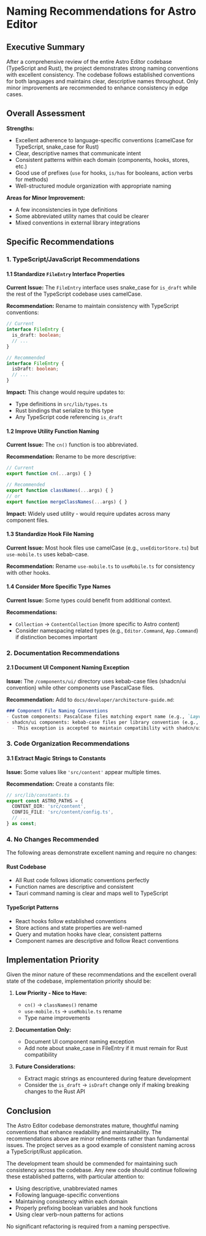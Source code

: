 # Naming Recommendations for Astro Editor

## Executive Summary

After a comprehensive review of the entire Astro Editor codebase (TypeScript and Rust), the project demonstrates strong naming conventions with excellent consistency. The codebase follows established conventions for both languages and maintains clear, descriptive names throughout. Only minor improvements are recommended to enhance consistency in edge cases.

## Overall Assessment

**Strengths:**
- Excellent adherence to language-specific conventions (camelCase for TypeScript, snake_case for Rust)
- Clear, descriptive names that communicate intent
- Consistent patterns within each domain (components, hooks, stores, etc.)
- Good use of prefixes (`use` for hooks, `is/has` for booleans, action verbs for methods)
- Well-structured module organization with appropriate naming

**Areas for Minor Improvement:**
- A few inconsistencies in type definitions
- Some abbreviated utility names that could be clearer
- Mixed conventions in external library integrations

## Specific Recommendations

### 1. TypeScript/JavaScript Recommendations

#### 1.1 Standardize `FileEntry` Interface Properties
**Current Issue:** The `FileEntry` interface uses snake_case for `is_draft` while the rest of the TypeScript codebase uses camelCase.

**Recommendation:** Rename to maintain consistency with TypeScript conventions:
```typescript
// Current
interface FileEntry {
  is_draft: boolean;
  // ...
}

// Recommended
interface FileEntry {
  isDraft: boolean;
  // ...
}
```

**Impact:** This change would require updates to:
- Type definitions in `src/lib/types.ts`
- Rust bindings that serialize to this type
- Any TypeScript code referencing `is_draft`

#### 1.2 Improve Utility Function Naming
**Current Issue:** The `cn()` function is too abbreviated.

**Recommendation:** Rename to be more descriptive:
```typescript
// Current
export function cn(...args) { }

// Recommended
export function classNames(...args) { }
// or
export function mergeClassNames(...args) { }
```

**Impact:** Widely used utility - would require updates across many component files.

#### 1.3 Standardize Hook File Naming
**Current Issue:** Most hook files use camelCase (e.g., `useEditorStore.ts`) but `use-mobile.ts` uses kebab-case.

**Recommendation:** Rename `use-mobile.ts` to `useMobile.ts` for consistency with other hooks.

#### 1.4 Consider More Specific Type Names
**Current Issue:** Some types could benefit from additional context.

**Recommendations:**
- `Collection` → `ContentCollection` (more specific to Astro content)
- Consider namespacing related types (e.g., `Editor.Command`, `App.Command`) if distinction becomes important

### 2. Documentation Recommendations

#### 2.1 Document UI Component Naming Exception
**Issue:** The `/components/ui/` directory uses kebab-case files (shadcn/ui convention) while other components use PascalCase files.

**Recommendation:** Add to `docs/developer/architecture-guide.md`:
```markdown
### Component File Naming Conventions
- Custom components: PascalCase files matching export name (e.g., `Layout.tsx`)
- shadcn/ui components: kebab-case files per library convention (e.g., `alert-dialog.tsx`)
  - This exception is accepted to maintain compatibility with shadcn/ui tooling
```

### 3. Code Organization Recommendations

#### 3.1 Extract Magic Strings to Constants
**Issue:** Some values like `'src/content'` appear multiple times.

**Recommendation:** Create a constants file:
```typescript
// src/lib/constants.ts
export const ASTRO_PATHS = {
  CONTENT_DIR: 'src/content',
  CONFIG_FILE: 'src/content/config.ts',
  // ...
} as const;
```

### 4. No Changes Recommended

The following areas demonstrate excellent naming and require no changes:

#### Rust Codebase
- All Rust code follows idiomatic conventions perfectly
- Function names are descriptive and consistent
- Tauri command naming is clear and maps well to TypeScript

#### TypeScript Patterns
- React hooks follow established conventions
- Store actions and state properties are well-named
- Query and mutation hooks have clear, consistent patterns
- Component names are descriptive and follow React conventions

## Implementation Priority

Given the minor nature of these recommendations and the excellent overall state of the codebase, implementation priority should be:

1. **Low Priority - Nice to Have:**
   - `cn()` → `classNames()` rename
   - `use-mobile.ts` → `useMobile.ts` rename
   - Type name improvements

2. **Documentation Only:**
   - Document UI component naming exception
   - Add note about snake_case in FileEntry if it must remain for Rust compatibility

3. **Future Considerations:**
   - Extract magic strings as encountered during feature development
   - Consider the `is_draft` → `isDraft` change only if making breaking changes to the Rust API

## Conclusion

The Astro Editor codebase demonstrates mature, thoughtful naming conventions that enhance readability and maintainability. The recommendations above are minor refinements rather than fundamental issues. The project serves as a good example of consistent naming across a TypeScript/Rust application.

The development team should be commended for maintaining such consistency across the codebase. Any new code should continue following these established patterns, with particular attention to:

- Using descriptive, unabbreviated names
- Following language-specific conventions
- Maintaining consistency within each domain
- Properly prefixing boolean variables and hook functions
- Using clear verb-noun patterns for actions

No significant refactoring is required from a naming perspective.
